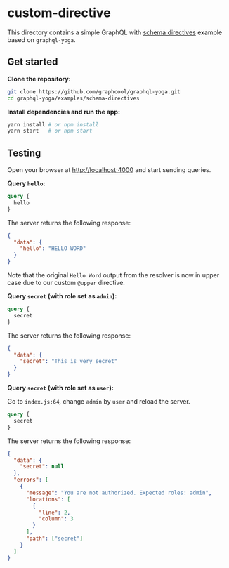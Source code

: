 # custom-directive

This directory contains a simple GraphQL with [schema directives](https://www.apollographql.com/docs/graphql-tools/schema-directives.html) example based on `graphql-yoga`.

## Get started

**Clone the repository:**

```sh
git clone https://github.com/graphcool/graphql-yoga.git
cd graphql-yoga/examples/schema-directives
```

**Install dependencies and run the app:**

```sh
yarn install # or npm install
yarn start   # or npm start
```

## Testing

Open your browser at [http://localhost:4000](http://localhost:4000) and start sending queries.

**Query `hello`:**

```graphql
query {
  hello
}
```

The server returns the following response:

```json
{
  "data": {
    "hello": "HELLO WORD"
  }
}
```

Note that the original `Hello Word` output from the resolver is now in upper case due to our custom `@upper` directive.

**Query `secret` (with role set as `admin`):**

```graphql
query {
  secret
}
```

The server returns the following response:

```json
{
  "data": {
    "secret": "This is very secret"
  }
}
```

**Query `secret` (with role set as `user`):**

Go to `index.js:64`, change `admin` by `user` and reload the server.

```graphql
query {
  secret
}
```

The server returns the following response:

```json
{
  "data": {
    "secret": null
  },
  "errors": [
    {
      "message": "You are not authorized. Expected roles: admin",
      "locations": [
        {
          "line": 2,
          "column": 3
        }
      ],
      "path": ["secret"]
    }
  ]
}
```
